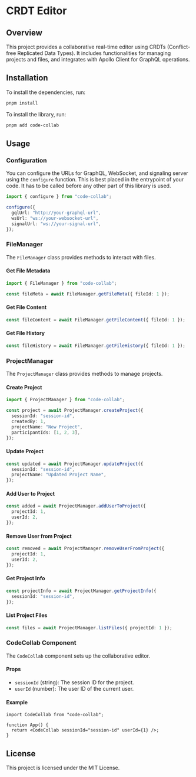# CRDT Editor

## Overview

This project provides a collaborative real-time editor using CRDTs (Conflict-free Replicated Data Types). It includes functionalities for managing projects and files, and integrates with Apollo Client for GraphQL operations.

## Installation

To install the dependencies, run:

```bash
pnpm install
```

To install the library, run:

```bash
pnpm add code-collab
```

## Usage

### Configuration

You can configure the URLs for GraphQL, WebSocket, and signaling server using the `configure` function. This is best placed in the entrypoint of your code. It has to be called before any other part of this library is used.

```typescript
import { configure } from "code-collab";

configure({
  gqlUrl: "http://your-graphql-url",
  wsUrl: "ws://your-websocket-url",
  signalUrl: "ws://your-signal-url",
});
```

### FileManager

The `FileManager` class provides methods to interact with files.

#### Get File Metadata

```typescript
import { FileManager } from "code-collab";

const fileMeta = await FileManager.getFileMeta({ fileId: 1 });
```

#### Get File Content

```typescript
const fileContent = await FileManager.getFileContent({ fileId: 1 });
```

#### Get File History

```typescript
const fileHistory = await FileManager.getFileHistory({ fileId: 1 });
```

### ProjectManager

The `ProjectManager` class provides methods to manage projects.

#### Create Project

```typescript
import { ProjectManager } from "code-collab";

const project = await ProjectManager.createProject({
  sessionId: "session-id",
  createdBy: 1,
  projectName: "New Project",
  participantIds: [1, 2, 3],
});
```

#### Update Project

```typescript
const updated = await ProjectManager.updateProject({
  sessionId: "session-id",
  projectName: "Updated Project Name",
});
```

#### Add User to Project

```typescript
const added = await ProjectManager.addUserToProject({
  projectId: 1,
  userId: 2,
});
```

#### Remove User from Project

```typescript
const removed = await ProjectManager.removeUserFromProject({
  projectId: 1,
  userId: 2,
});
```

#### Get Project Info

```typescript
const projectInfo = await ProjectManager.getProjectInfo({
  sessionId: "session-id",
});
```

#### List Project Files

```typescript
const files = await ProjectManager.listFiles({ projectId: 1 });
```

### CodeCollab Component

The `CodeCollab` component sets up the collaborative editor.

#### Props

- `sessionId` (string): The session ID for the project.
- `userId` (number): The user ID of the current user.

#### Example

```tsx
import CodeCollab from "code-collab";

function App() {
  return <CodeCollab sessionId="session-id" userId={1} />;
}
```

## License

This project is licensed under the MIT License.

